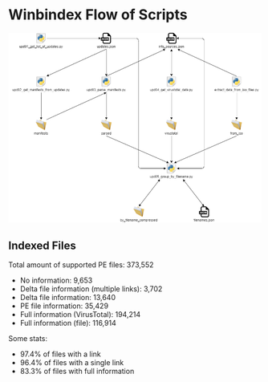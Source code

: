 # Winbindex Flow of Scripts

![winbindex-scripts-flow.png](winbindex-scripts-flow.png)

## Indexed Files

<!--FileStats-->
Total amount of supported PE files: 373,552

* No information: 9,653
* Delta file information (multiple links): 3,702
* Delta file information: 13,640
* PE file information: 35,429
* Full information (VirusTotal): 194,214
* Full information (file): 116,914

Some stats:

* 97.4% of files with a link
* 96.4% of files with a single link
* 83.3% of files with full information
<!--/FileStats-->
